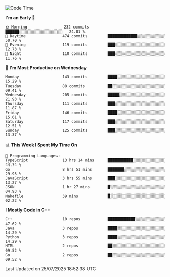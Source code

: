 <!--START_SECTION:waka-->
![Code Time](http://img.shields.io/badge/Code%20Time-469%20hrs%2052%20mins-blue)

**I'm an Early 🐤** 

```text
🌞 Morning                232 commits         ██████░░░░░░░░░░░░░░░░░░░   24.81 % 
🌆 Daytime                474 commits         █████████████░░░░░░░░░░░░   50.70 % 
🌃 Evening                119 commits         ███░░░░░░░░░░░░░░░░░░░░░░   12.73 % 
🌙 Night                  110 commits         ███░░░░░░░░░░░░░░░░░░░░░░   11.76 % 
```
📅 **I'm Most Productive on Wednesday** 

```text
Monday                   143 commits         ████░░░░░░░░░░░░░░░░░░░░░   15.29 % 
Tuesday                  88 commits          ██░░░░░░░░░░░░░░░░░░░░░░░   09.41 % 
Wednesday                205 commits         █████░░░░░░░░░░░░░░░░░░░░   21.93 % 
Thursday                 111 commits         ███░░░░░░░░░░░░░░░░░░░░░░   11.87 % 
Friday                   146 commits         ████░░░░░░░░░░░░░░░░░░░░░   15.61 % 
Saturday                 117 commits         ███░░░░░░░░░░░░░░░░░░░░░░   12.51 % 
Sunday                   125 commits         ███░░░░░░░░░░░░░░░░░░░░░░   13.37 % 
```


📊 **This Week I Spent My Time On** 

```text
💬 Programming Languages: 
TypeScript               13 hrs 14 mins      ███████████░░░░░░░░░░░░░░   44.74 % 
Go                       8 hrs 51 mins       ███████░░░░░░░░░░░░░░░░░░   29.93 % 
JavaScript               3 hrs 55 mins       ███░░░░░░░░░░░░░░░░░░░░░░   13.27 % 
JSON                     1 hr 27 mins        █░░░░░░░░░░░░░░░░░░░░░░░░   04.93 % 
Makefile                 39 mins             █░░░░░░░░░░░░░░░░░░░░░░░░   02.22 % 
```

**I Mostly Code in C++** 

```text
C++                      10 repos            ████████████░░░░░░░░░░░░░   47.62 % 
Java                     3 repos             ████░░░░░░░░░░░░░░░░░░░░░   14.29 % 
Python                   3 repos             ████░░░░░░░░░░░░░░░░░░░░░   14.29 % 
HTML                     2 repos             ██░░░░░░░░░░░░░░░░░░░░░░░   09.52 % 
Go                       2 repos             ██░░░░░░░░░░░░░░░░░░░░░░░   09.52 % 
```




 Last Updated on 25/07/2025 18:52:38 UTC
<!--END_SECTION:waka-->
